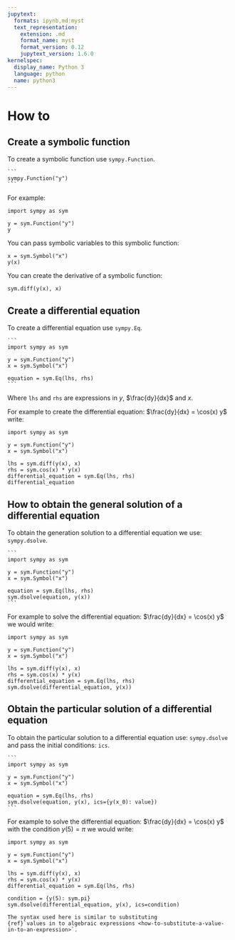 ```yaml
---
jupytext:
  formats: ipynb,md:myst
  text_representation:
    extension: .md
    format_name: myst
    format_version: 0.12
    jupytext_version: 1.6.0
kernelspec:
  display_name: Python 3
  language: python
  name: python3
---
```


# How to

## Create a symbolic function

To create a symbolic function use `sympy.Function`.

````{tip}
```
sympy.Function("y")
```
````

For example:

```{code-cell} ipython3
import sympy as sym

y = sym.Function("y")
y
```

You can pass symbolic variables to this symbolic function:

```{code-cell} ipython3
x = sym.Symbol("x")
y(x)
```

You can create the derivative of a symbolic function:

```{code-cell} ipython3
sym.diff(y(x), x)
```

## Create a differential equation

To create a differential equation use `sympy.Eq`.

````{tip}
```
import sympy as sym

y = sym.Function("y")
x = sym.Symbol("x")

equation = sym.Eq(lhs, rhs)
```
````

Where `lhs` and `rhs` are expressions in $y$, $\frac{dy}{dx}$ and $x$.

For example to create the differential equation: $\frac{dy}{dx} = \cos(x) y$
write:

```{code-cell} ipython3
import sympy as sym

y = sym.Function("y")
x = sym.Symbol("x")

lhs = sym.diff(y(x), x)
rhs = sym.cos(x) * y(x)
differential_equation = sym.Eq(lhs, rhs)
differential_equation
```

## How to obtain the general solution of a differential equation

To obtain the generation solution to a differential equation we use:
`sympy.dsolve`.

````{tip}
```
import sympy as sym

y = sym.Function("y")
x = sym.Symbol("x")

equation = sym.Eq(lhs, rhs)
sym.dsolve(equation, y(x))
```
````

For example to solve the differential equation: $\frac{dy}{dx} = \cos(x) y$ we
would write:

```{code-cell} ipython3
import sympy as sym

y = sym.Function("y")
x = sym.Symbol("x")

lhs = sym.diff(y(x), x)
rhs = sym.cos(x) * y(x)
differential_equation = sym.Eq(lhs, rhs)
sym.dsolve(differential_equation, y(x))
```

## Obtain the particular solution of a differential equation

To obtain the particular solution to a differential equation use:
`sympy.dsolve` and pass the initial conditions: `ics`.

````{tip}
```
import sympy as sym

y = sym.Function("y")
x = sym.Symbol("x")

equation = sym.Eq(lhs, rhs)
sym.dsolve(equation, y(x), ics={y(x_0): value})
```
````

For example to solve the differential equation: $\frac{dy}{dx} = \cos(x) y$
with the condition $y(5)= \pi$ we
would write:

```{code-cell} ipython3
import sympy as sym

y = sym.Function("y")
x = sym.Symbol("x")

lhs = sym.diff(y(x), x)
rhs = sym.cos(x) * y(x)
differential_equation = sym.Eq(lhs, rhs)

condition = {y(5): sym.pi}
sym.dsolve(differential_equation, y(x), ics=condition)
```

```{note}
The syntax used here is similar to substituting
{ref}`values in to algebraic expressions <how-to-substitute-a-value-in-to-an-expression>`.
```
